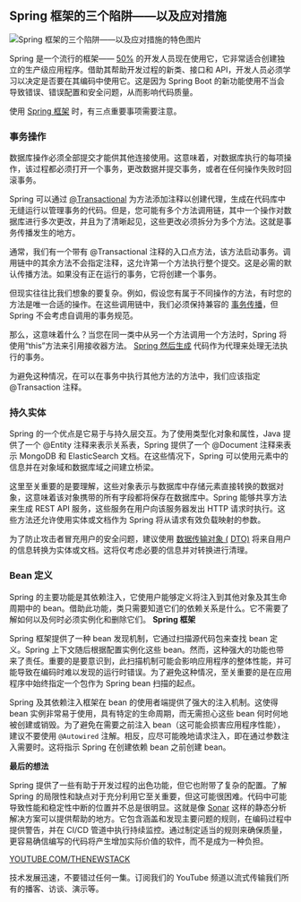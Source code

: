 ## Spring 框架的三个陷阱——以及应对措施
![Spring 框架的三个陷阱——以及应对措施的特色图片](https://cdn.thenewstack.io/media/2024/05/4b6a48c7-spring-1024x576.jpg)

Spring 是一个流行的框架——
[50%](https://anywhere.epam.com/en/blog/spring-vs-java-ee) 的开发人员现在使用它，它非常适合创建独立的生产级应用程序。借助其帮助开发过程的新类、接口和 API，开发人员必须学习以决定是否要在其编码中使用它。这是因为 Spring Boot 的新功能使用不当会导致错误、错误配置和安全问题，从而影响代码质量。

使用
[Spring 框架](https://thenewstack.io/how-spring-and-java-shaped-internal-developer-platforms/) 时，有三点重要事项需要注意。

### 事务操作

数据库操作必须全部提交才能供其他连接使用。这意味着，对数据库执行的每项操作，该过程都必须打开一个事务，更改数据并提交事务，或者在任何操作失败时回滚事务。

Spring 可以通过
[@Transactional](https://docs.spring.io/spring-framework/reference/data-access/transaction/declarative/annotations.html) 为方法添加注释以创建代理，生成在代码库中无缝运行以管理事务的代码。但是，您可能有多个方法调用链，其中一个操作对数据库进行多次更改，并且为了清晰起见，这些更改必须拆分为多个方法。这就是事务传播发生的地方。

通常，我们有一个带有 @Transactional 注释的入口点方法，该方法启动事务。调用链中的其余方法不会指定注释，这允许第一个方法执行整个提交。这是必需的默认传播方法。如果没有正在运行的事务，它将创建一个事务。

但现实往往比我们想象的要复杂。例如，假设您有属于不同操作的方法，有时您的方法是唯一合适的操作。在这些调用链中，我们必须保持兼容的
[事务传播](https://docs.spring.io/spring-framework/reference/data-access/transaction/declarative/tx-propagation.html)，但 Spring 不会考虑自调用的事务规范。

那么，这意味着什么？当您在同一类中从另一个方法调用一个方法时，Spring 将使用“this”方法来引用接收器方法。
[Spring 然后生成](https://thenewstack.io/ai-code-generation-6-faqs-for-developers/) 代码作为代理来处理无法执行的事务。

为避免这种情况，在可以在事务中执行其他方法的方法中，我们应该指定 @Transaction 注释。

### 持久实体

Spring 的一个优点是它易于与持久层交互。为了使用类型化对象和属性，Java 提供了一个 @Entity 注释来表示关系表，Spring 提供了一个 @Document 注释来表示 MongoDB 和 ElasticSearch 文档。在这些情况下，Spring 可以使用元素中的信息并在对象域和数据库域之间建立桥梁。

这里至关重要的是要理解，这些对象表示与数据库中存储元素直接转换的数据对象，这意味着该对象携带的所有字段都将保存在数据库中。Spring 能够共享方法来生成 REST API 服务，这些服务在用户向该服务器发出 HTTP 请求时执行。这些方法还允许使用实体或文档作为 Spring 将从请求有效负载映射的参数。

为了防止攻击者冒充用户的安全问题，建议使用
[数据传输对象 (](https://www.baeldung.com/java-dto-pattern) [DTO)](https://www.baeldung.com/java-dto-pattern) 将来自用户的信息转换为实体或文档。这将仅考虑必要的信息并对转换进行清理。

### Bean 定义

Spring 的主要功能是其依赖注入，它使用户能够定义将注入到其他对象及其生命周期中的 bean。借助此功能，类只需要知道它们的依赖关系是什么。它不需要了解如何以及何时必须实例化和删除它们。
**Spring 框架**

Spring 框架提供了一种 bean 发现机制，它通过扫描源代码包来查找 bean 定义。Spring 上下文随后根据配置实例化这些 bean。然而，这种强大的功能也带来了责任。重要的是要意识到，此扫描机制可能会影响应用程序的整体性能，并可能导致在编码时难以发现的运行时错误。为了避免这种情况，至关重要的是在应用程序中始终指定一个包作为 Spring bean 扫描的起点。

Spring 及其依赖注入框架在 bean 的使用者端提供了强大的注入机制。这使得 bean 实例非常易于使用，具有特定的生命周期，而无需担心这些 bean 何时何地被创建或销毁。为了避免在需要之前注入 bean（这可能会损害应用程序性能），建议不要使用 `@Autowired` 注解。相反，应尽可能晚地请求注入，即在通过参数注入需要时。这将指示 Spring 在创建依赖 bean 之前创建 bean。

**最后的想法**

Spring 提供了一些有助于开发过程的出色功能，但它也附带了复杂的配置。了解 Spring 的局限性和缺点对于充分利用它至关重要，但这可能很困难。代码中可能导致性能和稳定性中断的位置并不总是很明显。这就是像 [Sonar](https://www.sonarsource.com/solutions/clean-code/?utm_medium=referral&utm_source=newstack&utm_campaign=ss-cleancode&utm_content=media-Spring%20Boot-240507-&utm_term=&s_category=Organic&s_source=External%Referral&s_origin=newstack) 这样的静态分析解决方案可以提供帮助的地方。它包含涵盖和发现主要问题的规则，在编码过程中提供警告，并在 CI/CD 管道中执行持续监控。通过制定适当的规则来确保质量，更容易确信编写的代码将产生增加实际价值的软件，而不是成为一种负担。

[YOUTUBE.COM/THENEWSTACK](https://youtube.com/thenewstack?sub_confirmation=1)

技术发展迅速，不要错过任何一集。订阅我们的 YouTube 频道以流式传输我们所有的播客、访谈、演示等。